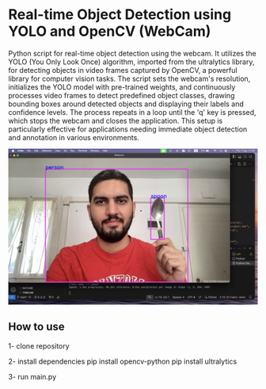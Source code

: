 # Real-time Object Detection using YOLO and OpenCV (WebCam)
Python script for real-time object detection using the webcam. It utilizes the YOLO (You Only Look Once) algorithm, imported from the ultralytics library, for detecting objects in video frames captured by OpenCV, a powerful library for computer vision tasks. The script sets the webcam's resolution, initializes the YOLO model with pre-trained weights, and continuously processes video frames to detect predefined object classes, drawing bounding boxes around detected objects and displaying their labels and confidence levels. The process repeats in a loop until the 'q' key is pressed, which stops the webcam and closes the application. This setup is particularly effective for applications needing immediate object detection and annotation in various environments.


![Alt text for the image](images/spoons.jpg)

## How to use
1- clone repository

2- install dependencies
pip install opencv-python
pip install ultralytics

3- run main.py